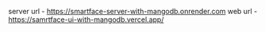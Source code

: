 server url - https://smartface-server-with-mangodb.onrender.com
web url - https://samrtface-ui-with-mangodb.vercel.app/
